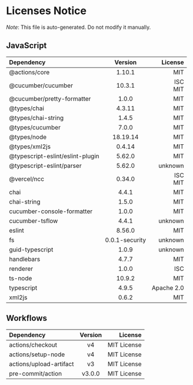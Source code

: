 # Licenses Notice
*Note*: This file is auto-generated. Do not modify it manually.
## JavaScript
| Dependency | Version | License |
|:-----------|:-------:|--------:|
|@actions/core|1.10.1|MIT|
|@cucumber/cucumber|10.3.1|ISC<br/>MIT|
|@cucumber/pretty-formatter|1.0.0|MIT|
|@types/chai|4.3.11|MIT|
|@types/chai-string|1.4.5|MIT|
|@types/cucumber|7.0.0|MIT|
|@types/node|18.19.14|MIT|
|@types/xml2js|0.4.14|MIT|
|@typescript-eslint/eslint-plugin|5.62.0|MIT|
|@typescript-eslint/parser|5.62.0|unknown|
|@vercel/ncc|0.34.0|ISC<br/>MIT|
|chai|4.4.1|MIT|
|chai-string|1.5.0|MIT|
|cucumber-console-formatter|1.0.0|MIT|
|cucumber-tsflow|4.4.1|unknown|
|eslint|8.56.0|MIT|
|fs|0.0.1-security|unknown|
|guid-typescript|1.0.9|unknown|
|handlebars|4.7.7|MIT|
|renderer|1.0.0|ISC|
|ts-node|10.9.2|MIT|
|typescript|4.9.5|Apache 2.0|
|xml2js|0.6.2|MIT|
## Workflows
| Dependency | Version | License |
|:-----------|:-------:|--------:|
|actions/checkout|v4|MIT License|
|actions/setup-node|v4|MIT License|
|actions/upload-artifact|v3|MIT License|
|pre-commit/action|v3.0.0|MIT License|
